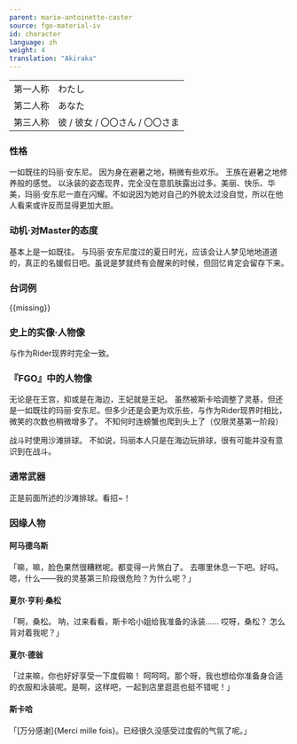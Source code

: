 ```yaml
---
parent: marie-antoinette-caster
source: fgo-material-iv
id: character
language: zh
weight: 4
translation: "Akiraka"
---
```


<table>
  <tr><td>第一人称</td><td>わたし</td></tr>
  <tr><td>第二人称</td><td>あなた</td></tr>
  <tr><td>第三人称</td><td>彼 / 彼女 / 〇〇さん / 〇〇さま</td></tr>
</table>

### 性格

一如既往的玛丽·安东尼。
因为身在避暑之地，稍微有些欢乐。
王族在避暑之地修养般的感觉。
以泳装的姿态现界，完全没在意肌肤露出过多。美丽、快乐、华美，玛丽·安东尼一直在闪耀。不如说因为她对自己的外貌太过没自觉，所以在他人看来或许反而显得更加大胆。

### 动机·对Master的态度

基本上是一如既往。
与玛丽·安东尼度过的夏日时光，应该会让人梦见地地道道的，真正的名媛假日吧。虽说是梦就终有会醒来的时候，但回忆肯定会留存下来。

### 台词例

{{missing}}

### 史上的实像·人物像

与作为Rider现界时完全一致。

### 『FGO』中的人物像

无论是在王宫，抑或是在海边，王妃就是王妃。
虽然被斯卡哈调整了灵基，但还是一如既往的玛丽·安东尼。但多少还是会更为欢乐些，与作为Rider现界时相比，微笑的次数也稍微增多了。
不知何时连螃蟹也爬到头上了（仅限灵基第一阶段）

战斗时使用沙滩排球。
不如说，玛丽本人只是在海边玩排球，很有可能并没有意识到在战斗。

### 通常武器

正是前面所述的沙滩排球。看招~！

### 因缘人物

#### 阿马德乌斯

「嘛，嘛，脸色果然很糟糕呢。都变得一片煞白了。
去哪里休息一下吧。好吗。
嗯，什么——我的灵基第三阶段很危险？为什么呢？」

#### 夏尔·亨利·桑松

「啊，桑松。
呐，过来看看，斯卡哈小姐给我准备的泳装……
哎呀，桑松？
怎么背对着我呢？」

#### 夏尔·德翁

「过来嘛，你也好好享受一下度假嘛！
呵呵呵。那个呀，我也想给你准备身合适的衣服和泳装呢。是啊，这样吧，一起到店里逛逛也挺不错呢！」

#### 斯卡哈

「[万分感谢]{Merci mille fois}。已经很久没感受过度假的气氛了呢。」
